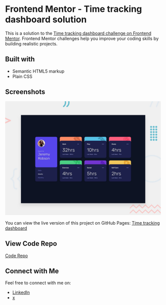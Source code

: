 # Frontend Mentor - Time tracking dashboard solution

This is a solution to the [Time tracking dashboard challenge on Frontend Mentor](https://www.frontendmentor.io/challenges/time-tracking-dashboard-UIQ7167Jw). Frontend Mentor challenges help you improve your coding skills by building realistic projects. 

## Built with

- Semantic HTML5 markup
- Plain CSS


## Screenshots

![Screenshot](media/screenshot.png)

You can view the live version of this project on GitHub Pages: [Time tracking dashboard](https://iamupo.github.io/FrontendMentor-Solutions/time-tracking-dashboard-main/)

## View Code Repo

[Code Repo](https://github.com/iamupo/FrontendMentor-Solutions/tree/main/time-tracking-dashboard-main)

## Connect with Me

Feel free to connect with me on:

- [LinkedIn](https://www.linkedin.com/in/iamupo/)
- [x](https://www.x.com/iamupo/)

